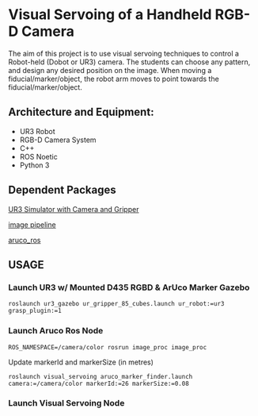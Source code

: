 # Visual Servoing of a Handheld RGB-D Camera

The aim of this project is to use visual servoing techniques to control a Robot-held (Dobot or UR3) camera. 
The students can choose any pattern, and design any desired position on the image. 
When moving a fiducial/marker/object, the robot arm moves to point towards the fiducial/marker/object.

## Architecture and Equipment:
- UR3 Robot
- RGB-D Camera System
- C++
- ROS Noetic
- Python 3

## Dependent Packages
[UR3 Simulator with Camera and Gripper](https://github.com/sheepskins/sandc_simulation)

[image pipeline](https://github.com/ros-perception/image_pipeline)

[aruco_ros](https://github.com/pal-robotics/aruco_ros)

## USAGE
### Launch UR3 w/ Mounted D435 RGBD & ArUco Marker Gazebo
```
roslaunch ur3_gazebo ur_gripper_85_cubes.launch ur_robot:=ur3 grasp_plugin:=1
```
### Launch Aruco Ros Node
```
ROS_NAMESPACE=/camera/color rosrun image_proc image_proc 
```
Update markerId and markerSize (in metres)

```
roslaunch visual_servoing aruco_marker_finder.launch camera:=/camera/color markerId:=26 markerSize:=0.08
```

### Launch Visual Servoing Node
```
```
